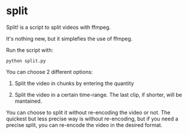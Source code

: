 # split
 Split! is a script to split videos with ffmpeg.

It's nothing new, but it simplefies the use of ffmpeg. 

Run the script with:

`python split.py`

You can choose 2 different options:

1. Split the video in chunks by entering the quantity

2. Split the video in a certain time-range. The last clip, if shorter, will be mantained.

You can choose to split it without re-encoding the video or not. 
The quickest but less precise way is without re-encoding, but if you need a precise split, you can re-encode the video in the desired format.


